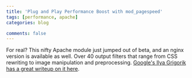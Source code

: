 ```yaml
---
title: 'Plug and Play Performance Boost with mod_pagespeed'
tags: [performance, apache]
categories: blog

comments: false
---
```


For real? This nifty Apache module just jumped out of beta, and an nginx version is available as well. Over 40 output filters that range from CSS rewriting to image manipulation and preprocessing. [Google's Ilya Grigorik has a great writeup on it here](http://www.igvita.com/2012/10/10/automating-web-performance-with-mod_pagespeed/).
